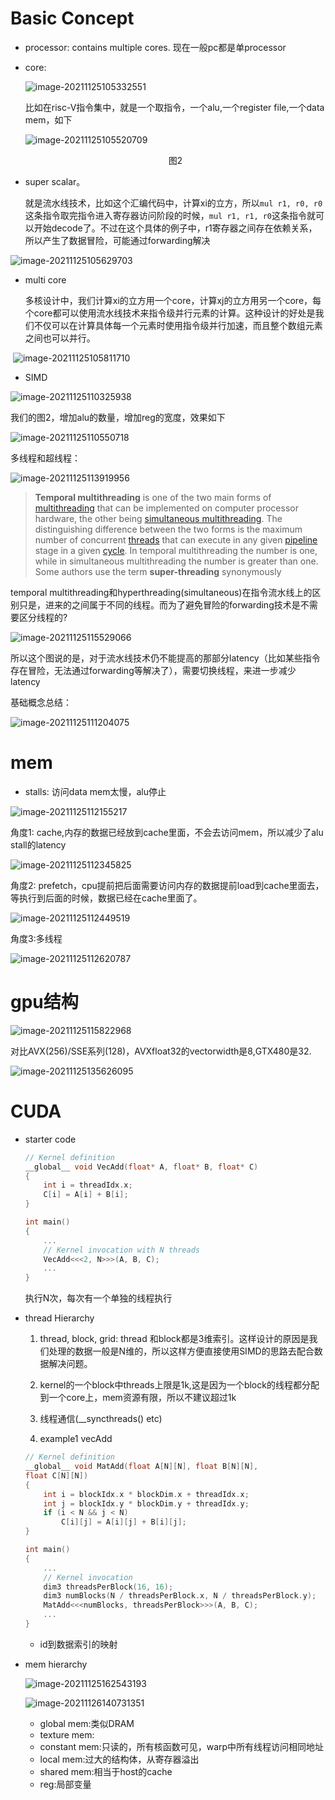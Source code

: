 # Basic Concept

* processor: contains multiple cores. 现在一般pc都是单processor

* core:

  ![image-20211125105332551](https://tva1.sinaimg.cn/large/008i3skNly1gwr7ikf5r2j30gj0cg0td.jpg)

  比如在risc-V指令集中，就是一个取指令，一个alu,一个register file,一个data mem，如下

  ![image-20211125105520709](https://tva1.sinaimg.cn/large/008i3skNly1gwr7kf2yy7j30kn0cqwg4.jpg)

  <center>图2</center>

* super scalar。

  就是流水线技术，比如这个汇编代码中，计算xi的立方，所以`mul r1, r0, r0`这条指令取完指令进入寄存器访问阶段的时候，`mul r1, r1, r0`这条指令就可以开始decode了。不过在这个具体的例子中，r1寄存器之间存在依赖关系，所以产生了数据冒险，可能通过forwarding解决

![image-20211125105629703](https://tva1.sinaimg.cn/large/008i3skNly1gwr7lljb8tj30gx0ch0tr.jpg)

* multi core

  多核设计中，我们计算xi的立方用一个core，计算xj的立方用另一个core，每个core都可以使用流水线技术来指令级并行元素的计算。这种设计的好处是我们不仅可以在计算具体每一个元素时使用指令级并行加速，而且整个数组元素之间也可以并行。

​	![image-20211125105811710](https://tva1.sinaimg.cn/large/008i3skNly1gwr7ndb5rij30gi09kdgf.jpg)



* SIMD

![image-20211125110325938](https://tva1.sinaimg.cn/large/008i3skNly1gwr7stetpjj30gi0cgwfi.jpg)

我们的图2，增加alu的数量，增加reg的宽度，效果如下

![image-20211125110550718](https://tva1.sinaimg.cn/large/008i3skNly1gwr7vbs52cj30fw0cxwgb.jpg)

多线程和超线程：

![image-20211125113919956](https://tva1.sinaimg.cn/large/008i3skNgy1gwr8uajzilj30gx0c7dhf.jpg)

> **Temporal multithreading** is one of the two main forms of [multithreading](https://en.wikipedia.org/wiki/Multithreading_(computer_architecture)) that can be implemented on computer processor hardware, the other being [simultaneous multithreading](https://en.wikipedia.org/wiki/Simultaneous_multithreading). The distinguishing difference between the two forms is the maximum number of concurrent [threads](https://en.wikipedia.org/wiki/Thread_(computer_science)) that can execute in any given [pipeline](https://en.wikipedia.org/wiki/Pipeline_(computing)) stage in a given [cycle](https://en.wikipedia.org/wiki/Instruction_cycle). In temporal multithreading the number is one, while in simultaneous multithreading the number is greater than one. Some authors use the term **super-threading** synonymously

temporal multithreading和hyperthreading(simultaneous)在指令流水线上的区别只是，进来的之间属于不同的线程。而为了避免冒险的forwarding技术是不需要区分线程的?

![image-20211125115529066](https://tva1.sinaimg.cn/large/008i3skNgy1gwr9azaw0jj30ev05a3yt.jpg)

所以这个图说的是，对于流水线技术仍不能提高的那部分latency（比如某些指令存在冒险，无法通过forwarding等解决了），需要切换线程，来进一步减少latency

基础概念总结：

![image-20211125111204075](https://tva1.sinaimg.cn/large/008i3skNly1gwr81t1kauj30hh0d3wgd.jpg)

# mem

* stalls: 访问data mem太慢，alu停止

![image-20211125112155217](https://tva1.sinaimg.cn/large/008i3skNly1gwr8c1z1wmj30h80bvq3w.jpg)

角度1: cache,内存的数据已经放到cache里面，不会去访问mem，所以减少了alu stall的latency

![image-20211125112345825](https://tva1.sinaimg.cn/large/008i3skNly1gwr8dzadjdj30h80c7dgl.jpg)

角度2: prefetch，cpu提前把后面需要访问内存的数据提前load到cache里面去，等执行到后面的时候，数据已经在cache里面了。

![image-20211125112449519](https://tva1.sinaimg.cn/large/008i3skNly1gwr8f2oahtj30gy0c8t9v.jpg)

角度3:多线程

![image-20211125112620787](https://tva1.sinaimg.cn/large/008i3skNly1gwr8gnoioij30hn0d6dhc.jpg)

# gpu结构

![image-20211125115822968](https://tva1.sinaimg.cn/large/008i3skNly1gwr9dznopvj30gz0c0myh.jpg)

对比AVX(256)/SSE系列(128)，AVXfloat32的vectorwidth是8,GTX480是32.

![image-20211125135626095](https://tva1.sinaimg.cn/large/008i3skNly1gwrcsu5k1bj30y20ijgpg.jpg)

# CUDA

* starter code

  ```cpp
  // Kernel definition
  __global__ void VecAdd(float* A, float* B, float* C)
  {
      int i = threadIdx.x;
      C[i] = A[i] + B[i];
  }
  
  int main()
  {
      ...
      // Kernel invocation with N threads
      VecAdd<<<2, N>>>(A, B, C);
      ...
  }
  ```

  执行N次，每次有一个单独的线程执行

* thread Hierarchy

  1. thread, block, grid: thread 和block都是3维索引。这样设计的原因是我们处理的数据一般是N维的，所以这样方便直接使用SIMD的思路去配合数据解决问题。
  2. kernel的一个block中threads上限是1k,这是因为一个block的线程都分配到一个core上，mem资源有限，所以不建议超过1k

  3. 线程通信(__syncthreads() etc)
  4. example1 vecAdd

  ```cpp
  // Kernel definition
  __global__ void MatAdd(float A[N][N], float B[N][N],
  float C[N][N])
  {
      int i = blockIdx.x * blockDim.x + threadIdx.x;
      int j = blockIdx.y * blockDim.y + threadIdx.y;
      if (i < N && j < N)
          C[i][j] = A[i][j] + B[i][j];
  }
  
  int main()
  {
      ...
      // Kernel invocation
      dim3 threadsPerBlock(16, 16);
      dim3 numBlocks(N / threadsPerBlock.x, N / threadsPerBlock.y);
      MatAdd<<<numBlocks, threadsPerBlock>>>(A, B, C);
      ...
  } 
  ```

  * id到数据索引的映射

* mem hierarchy

  ![image-20211125162543193](https://tva1.sinaimg.cn/large/008i3skNly1gwrh45qpn2j30cl0egabr.jpg)

  ![image-20211126140731351](https://tva1.sinaimg.cn/large/008i3skNgy1gwsiqpwgtcj30dg0ecmy8.jpg)

  * global mem:类似DRAM
  * texture mem:
  * constant mem:只读的，所有核函数可见，warp中所有线程访问相同地址
  * local mem:过大的结构体，从寄存器溢出
  * shared mem:相当于host的cache
  * reg:局部变量

